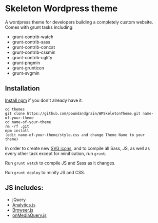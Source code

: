 # Skeleton Wordpress theme

A wordpress theme for developers building a completely custom website. Comes with grunt tasks including:
- grunt-contrib-watch
- grunt-contrib-sass
- grunt-contrib-concat
- grunt-contrib-cssmin
- grunt-contrib-uglify
- grunt-pngmin
- grunt-grunticon
- grunt-svgmin

## Installation

[Install npm](http://blog.nodeknockout.com/post/65463770933/how-to-install-node-js-and-npm) if you don't already have it.

```
cd themes
git clone https://github.com/poundandgrain/WPSkeletonTheme.git name-of-your-theme
cd name-of-your-theme
rm -rf .git
npm install
(edit name-of-your-theme/style.css and change Theme Name to your theme)
```

In order to create new [SVG icons](https://github.com/filamentgroup/grunticon), and to compile all Sass, JS, as well as every other task except for minification, run `grunt`.

Run `grunt watch` to compile JS and Sass as it changes.

Run `grunt deploy` to minify JS and CSS.

## JS includes:
- jQuery
- [Analytics.js](https://github.com/springload/Analytics.js)
- [Browser.js](https://github.com/JamesPlayer/Browser.js)
- [onMediaQuery.js](https://github.com/JoshBarr/on-media-query)
